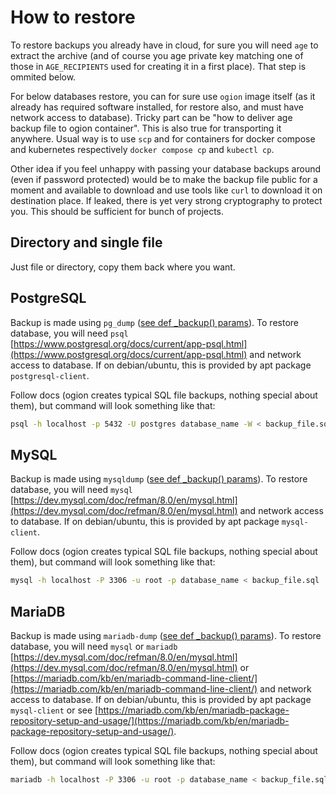 # How to restore

To restore backups you already have in cloud, for sure you will need `age` to extract the archive (and of course you age private key matching one of those in `AGE_RECIPIENTS` used for creating it in a first place). That step is ommited below.

For below databases restore, you can for sure use `ogion` image itself (as it already has required software installed, for restore also, and must have network access to database). Tricky part can be "how to deliver age backup file to ogion container". This is also true for transporting it anywhere. Usual way is to use `scp` and for containers for docker compose and kubernetes respectively `docker compose cp` and `kubectl cp`.

Other idea if you feel unhappy with passing your database backups around (even if password protected) would be to make the backup file public for a moment and available to download and use tools like `curl` to download it on destination place. If leaked, there is yet very strong cryptography to protect you. This should be sufficient for bunch of projects.

## Directory and single file

Just file or directory, copy them back where you want.

## PostgreSQL

Backup is made using `pg_dump` ([see def \_backup() params](https://github.com/rafsaf/ogion/blob/main/ogion/backup_targets/postgresql.py)). To restore database, you will need `psql` [https://www.postgresql.org/docs/current/app-psql.html](https://www.postgresql.org/docs/current/app-psql.html) and network access to database. If on debian/ubuntu, this is provided by apt package `postgresql-client`.

Follow docs (ogion creates typical SQL file backups, nothing special about them), but command will look something like that:

```bash
psql -h localhost -p 5432 -U postgres database_name -W < backup_file.sql
```

## MySQL

Backup is made using `mysqldump` ([see def \_backup() params](https://github.com/rafsaf/ogion/blob/main/ogion/backup_targets/mysql.py)). To restore database, you will need `mysql` [https://dev.mysql.com/doc/refman/8.0/en/mysql.html](https://dev.mysql.com/doc/refman/8.0/en/mysql.html) and network access to database. If on debian/ubuntu, this is provided by apt package `mysql-client`.

Follow docs (ogion creates typical SQL file backups, nothing special about them), but command will look something like that:

```bash
mysql -h localhost -P 3306 -u root -p database_name < backup_file.sql
```

## MariaDB

Backup is made using `mariadb-dump` ([see def \_backup() params](https://github.com/rafsaf/ogion/blob/main/ogion/backup_targets/mariadb.py)). To restore database, you will need `mysql` or `mariadb` [https://dev.mysql.com/doc/refman/8.0/en/mysql.html](https://dev.mysql.com/doc/refman/8.0/en/mysql.html) or [https://mariadb.com/kb/en/mariadb-command-line-client/](https://mariadb.com/kb/en/mariadb-command-line-client/) and network access to database. If on debian/ubuntu, this is provided by apt package `mysql-client` or see [https://mariadb.com/kb/en/mariadb-package-repository-setup-and-usage/](https://mariadb.com/kb/en/mariadb-package-repository-setup-and-usage/).

Follow docs (ogion creates typical SQL file backups, nothing special about them), but command will look something like that:

```bash
mariadb -h localhost -P 3306 -u root -p database_name < backup_file.sql
```

<br>
<br>
